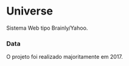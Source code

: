 # Universe
Sistema Web tipo Brainly/Yahoo.

### Data
O projeto foi realizado majoritamente em 2017.
